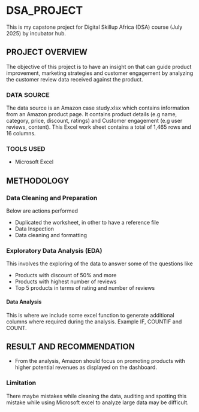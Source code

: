 # DSA_PROJECT
This is my capstone project for Digital Skillup Africa (DSA) course (July 2025) by incubator hub.

## PROJECT OVERVIEW
The objective of this project is to have an insight on that can guide product improvement, marketing strategies and customer engagement by analyzing the customer review data received against the product. 

### DATA SOURCE
The data source is an Amazon case study.xlsx which contains information from an Amazon product page. It contains product details (e.g name, category, price, discount, ratings) and Customer engagement (e.g user reviews, content). This Excel work sheet contains a total of 1,465 rows and 16 columns.

### TOOLS USED
- Microsoft Excel

## METHODOLOGY
### Data Cleaning and Preparation
Below are actions performed
-	Duplicated the worksheet, in other to have a reference file
-	Data Inspection 
-	Data cleaning and formatting

### Exploratory Data Analysis (EDA)
This involves the exploring of the data to answer some of the questions like
-	Products with discount of 50% and more
-	Products with highest number of reviews
-	Top 5 products in terms of rating and number of reviews

#### Data Analysis
This is where we include some excel function to generate additional columns where required during the analysis. Example IF, COUNTIF and COUNT.

## RESULT AND RECOMMENDATION
-	From the analysis, Amazon should focus on promoting products with higher potential revenues as displayed on the dashboard.

### Limitation
There maybe mistakes while cleaning the data, auditing and spotting this mistake while using Microsoft excel to analyze large data may be difficult. 


